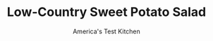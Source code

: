 ---
layout: ../../layouts/MarkdownPostLayout.astro
title: Low-Country Sweet Potato Salad
author: America's Test Kitchen
pubDate: 2023-03-15
description: "This picnic salad features sweet potatoes and sesame seeds, an important part of cooking along the South Carolina coast."
image_url: https://res.cloudinary.com/hksqkdlah/image/upload/ar_1:1,c_fill,dpr_2.0,f_auto,fl_lossy.progressive.strip_profile,g_faces:auto,q_auto:low,w_344/4129_sfs-contest-sweetpotatosalad-cc-319103
tags: ["Side Dishes","Potatoes","Salads","Contest Recipes"]
calories: 3592
protein: 8
carbohydrates: 60
fats: 
fiber: 7
ingredients: ["2 1/2 pounds, sweet potatoes, peeled and cut into 1 1/2-inch pieces","2 3/4 pounds, russet potatoes, peeled and cut into 1-inch pieces","1/2 cup, olive oil","4 slices, bacon, cut into 1/2-inch pieces","1 , large shallot, minced","1 teaspoon, cayenne pepper",", Salt and pepper","1 tablespoon, lemon juice","1 teaspoon, Tabasco sauce","2 tablespoons, toasted sesame seeds","2 tablespoons, chopped fresh parsley leaves"]
serves: 8
time: ""
instructions: ["Adjust oven racks to upper-middle and lower-middle positions and heat to 375 degrees. Spray two rimmed baking sheets with cooking spray. Set aside.","Toss potatoes with 1/4 cup oil, bacon, shallot, cayenne, 1 teaspoon salt, and 1/4 teaspoon pepper in bowl. Divide between prepared pans and bake until tender, 30 to 40 minutes, stirring potatoes every 10 minutes and switching positions of pans halfway through cooking. Cool potatoes for 20 minutes.","Whisk together lemon juice, Tabasco, and remaining 1/4 cup olive oil in small bowl. Season dressing with salt and pepper to taste. Transfer cooled potatoes to large serving bowl, add lemon juice mixture and 1 tablespoon each of sesame seeds and parsley, and toss gently to coat. Sprinkle remaining sesame seeds and parsley on top. (Salad can be refrigerated for up to 1 day.) Serve chilled or at room temperature."]
nutrition: ["1226 mg Potassium","196 mg Phosphorus","96 mg Calcium","2 mg Iron","85 mg Magnesium","796 mg Sodium","1 mg Zinc","20 g Fat","3 mg Niacin (B3)","12 g Monounsaturated","2 g Polyunsaturated","15 mg Vitamin C","9 mg Cholesterol","4 g Saturated","7 g Fiber","45 µg Folate (food)","7 g Sugars","31 µg Vitamin K","249 g Water","60 g Carbs","45 µg Folate equivalent (total)","8 g Protein","2 mg Vitamin E","1016 µg Vitamin A","449 kcal Energy","3592 calories"]
notes: "Sweet potatoes and sesame seeds are an important part of cooking along the South Carolina coast, otherwise known as the Low Country."
---